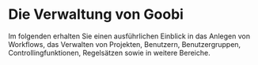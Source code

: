 # Die Verwaltung von Goobi

Im folgenden erhalten Sie einen ausführlichen Einblick in das Anlegen von Workflows, das Verwalten von Projekten, Benutzern, Benutzergruppen, Controllingfunktionen, Regelsätzen sowie in weitere Bereiche.
